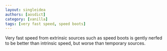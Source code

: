 ```yaml
---
layout: singleidea
authors: [aosdict]
category: [vanilla]
tags: [very fast speed, speed boots]
---
```

Very fast speed from extrinsic sources such as speed boots is gently nerfed to be better than intrinsic speed, but worse than temporary sources.
